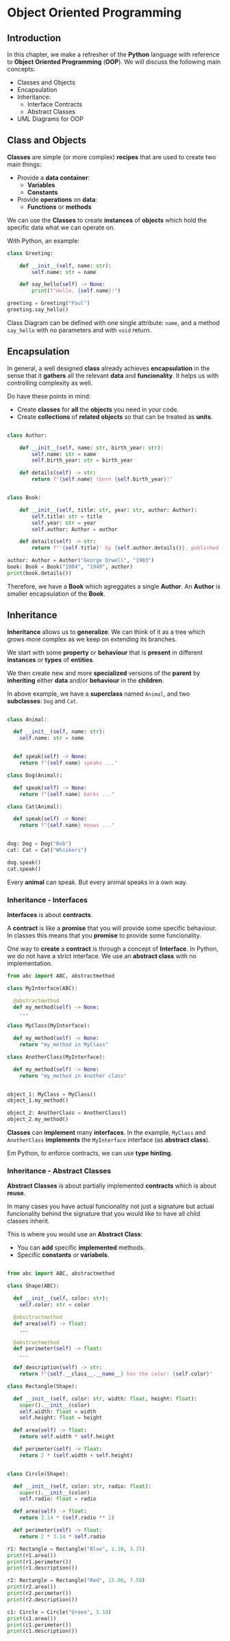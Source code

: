# Object Oriented Programming

## Introduction

In this chapter, we make a refresher of the **Python** language with reference to **Object Oriented Programming** (**OOP**). We will discuss the following main concepts:
- Classes and Objects
- Encapsulation
- Inheritance:
  - Interface Contracts
  - Abstract Classes
- UML Diagrams for OOP

## Class and Objects

**Classes** are simple (or more complex) **recipes** that are used to create two main things:
- Provide a **data container**:
  - **Variables**
  - **Constants**
- Provide **operations** on **data**:
  - **Functions** or **methods**
  
We can use the **Classes** to create **instances** of **objects** which hold the specific data what we can operate on.

With Python, an example:

```python
class Greeting:

    def __init__(self, name: str):
        self.name: str = name

    def say_hello(self) -> None:
        print(f"Hello, {self.name}!")

greeting = Greeting("Paul")
greeting.say_hello()
```

Class Diagram can be defined with one single attribute: `name`, and a method `say_hello` with no parameters and with `void` return.

## Encapsulation

In general, a well designed **class** already achieves **encapsulation** in the sense that it **gathers** all the relevant **data** and **funcionality**. It helps us with controlling complexity as well.

Do have these points in mind:
- Create **classes** for **all** the **objects** you need in your code.
- Create **collections** of **related objects** so that can be treated as **units**.

```python

class Author:

    def __init__(self, name: str, birth_year: str):
        self.name: str = name
        self.birth_year: str = birth_year

    def details(self) -> str:
        return f"{self.name} (born {self.birth_year})"


class Book:

    def __init__(self, title: str, year: str, author: Author):
        self.title: str = title
        self.year: str = year
        self.author: Author = author

    def details(self) -> str:
        return f"'{self.title}' by {self.author.details()}, published in {self.year}."

author: Author = Author("George Orwell", "1903")
book: Book = Book("1984", "1949", author)
print(book.details())

```

Therefore, we have a **Book** which agreggates a single **Author**. An **Author** is smaller encapsulation of the **Book**.

## Inheritance

**Inheritance** allows us to **generalize**. We can think of it as a tree which grows more complex as we keep on extending its branches.

We start with some **property** or **behaviour** that is **present** in different **instances** or **types** of **entities**.

We then create new and more **specialized** versions of the **parent** by **inheriting** either **data** and/or **behaviour** in the **children**.

In above example, we have a **superclass** named `Animal`, and two **subclasses**: `Dog` and `Cat`.


```python

class Animal:

  def __init__(self, name: str):
    self.name: str = name


  def speak(self) -> None:
    return f"{self.name} speaks ..."

class Dog(Animal):

  def speak(self) -> None:
    return f"{self.name} barks ..."

class Cat(Animal):

  def speak(self) -> None:
    return f"{self.name} meows ..."


dog: Dog = Dog("Bob")
cat: Cat = Cat("Whiskers")

dog.speak()
cat.speak()
```

Every **animal** can speak. But every animal speaks in a own way.

### Inheritance - Interfaces

**Interfaces** is about **contracts**. 

A **contract** is like a **promise** that you will provide some specific behaviour. In classes this means that you **promise** to provide some funcionality.

One way to **create** a **contract** is through a concept of **Interface**. In Python, we do not have a strict interface. We use an **abstract class** with no implementation.

```python
from abc import ABC, abstractmethod

class MyInterface(ABC):

  @abstractmethod
  def my_method(self) -> None:
    ...

class MyClass(MyInterface):

  def my_method(self) -> None:
    return "my_method in MyClass"

class AnotherClass(MyInterface):

  def my_method(self) -> None:
    return "my_method in Another class"


object_1: MyClass = MyClass()
object_1.my_method()

object_2: AnotherClass = AnotherClass()
object_2.my_method()

```

**Classes** can **implement** many **interfaces**. In the example, `MyClass` and `AnotherClass` **implements** the `MyInterface` interface (as **abstract class**).

Em Python, to enforce contracts, we can use **type hinting**.

### Inheritance - Abstract Classes

**Abstract Classes** is about partially implemented **contracts** which is about **reuse**.

In many cases you have actual funcionality not just a signature but actual funcionality behind the signature that you would like to have all child classes inherit.

This is where you would use an **Abstract Class**:
  - You can **add** specific **implemented** methods.
  - Specific **constants** or **variabels**.

```python

from abc import ABC, abstractmethod

class Shape(ABC):

  def __init__(self, color: str):
    self.color: str = color

  @absctractmethod
  def area(self) -> float:
    ...

  @abstractmethod
  def perimeter(self) -> float:
    ...

  def description(self) -> str:
    return f"{self.__class__.__name__} has the color: {self.color}"

class Rectangle(Shape):

  def __init__(self, color: str, width: float, height: float):
    super().__init__(color)
    self.width: float = width
    self.height: float = height

  def area(self) -> float:
    return self.width * self.height

  def perimeter(self) -> float:
    return 2 * (self.width + self.height)


class Circle(Shape):

  def __init__(self, color: str, radio: float):
    super().__init__(color)
    self.radio: float = radio

  def area(self) -> float:
    return 3.14 * (self.radio ** 2)

  def perimeter(self) -> float:
    return 2 * 3.14 * self.radio

r1: Rectangle = Rectangle("Blue", 1.30, 3.25)
print(r1.area())
print(r1.perimeter())
print(r1.description())

r2: Rectangle = Rectangle("Red", 15.00, 7.50)
print(r2.area())
print(r2.perimeter())
print(r2.description())

c1: Circle = Circle("Green", 5.18)
print(c1.area())
print(c1.perimeter())
print(c1.description())

```